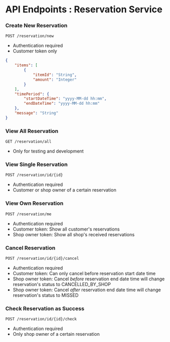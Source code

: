 # API Endpoints : Reservation Service

### Create New Reservation

`POST /reservation/new`

- Authentication required
- Customer token only

```json
{
    "items": [
        {
            "itemId": "String",
            "amount": "Integer"
        }
    ],
    "timePeriod": {
        "startDateTime": "yyyy-MM-dd hh:mm",
        "endDateTime": "yyyy-MM-dd hh:mm"
    },
    "message": "String"
}
```

### View All Reservation

`GET /reservation/all`

- Only for testing and development

### View Single Reservation

`POST /reservation/id/{id}`

- Authentication required
- Customer or shop owner of a certain reservation

### View Own Reservation

`POST /reservation/me`

- Authentication required
- Customer token: Show all customer's reservations
- Shop owner token: Show all shop's received reservations

### Cancel Reservation

`POST /reservation/id/{id}/cancel`

- Authentication required
- Customer token: Can only cancel before reservation start date time
- Shop owner token: Cancel *before* reservation end date time will change reservation's status to CANCELLED_BY_SHOP
- Shop owner token: Cancel *after* reservation end date time will change reservation's status to MISSED

### Check Reservation as Success

`POST /reservation/id/{id}/check`

- Authentication required
- Only shop owner of a certain reservation
